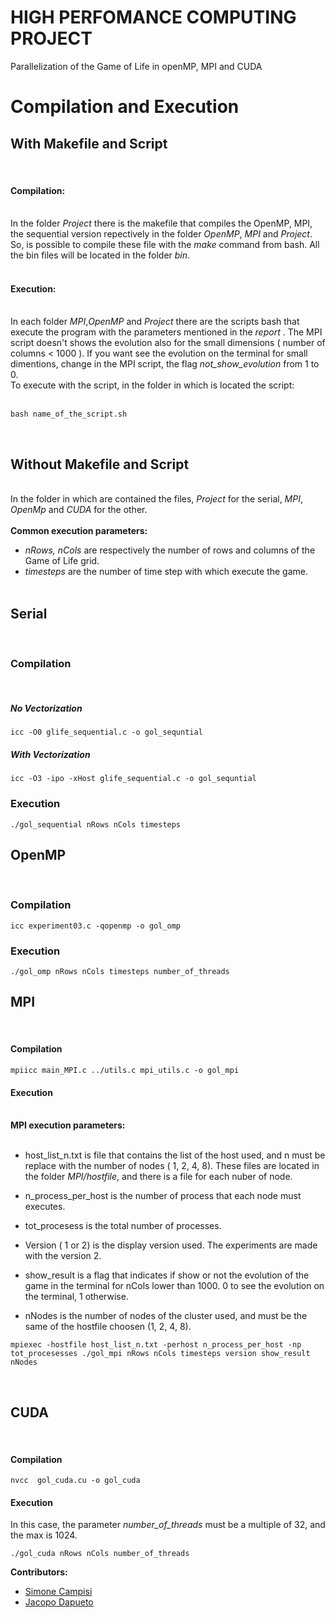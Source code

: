 # HIGH PERFOMANCE COMPUTING PROJECT

Parallelization of the Game of Life  in openMP, MPI and CUDA


# Compilation and Execution

## With Makefile and Script

</br>

#### Compilation:
</br>
In the folder <i>Project</i> there is the makefile that compiles the OpenMP, MPI, the sequential version repectively in the folder <i>OpenMP</i>, <i> MPI</i> and <i>Project</i>. So, is possible to compile these file with the <i>make</i> command from bash. All the bin files will be located in the folder <i>bin</i>.
</br></br>

#### Execution:
</br>
In each folder <i> MPI</i>,<i>OpenMP</i> and <i> Project </i> there are the scripts bash that execute the program with the parameters mentioned in the <i> report </i>. The MPI script doesn't shows the evolution also for the small dimensions ( number of columns < 1000 ). If you want see the evolution on the terminal for small dimentions, change in the MPI script, the flag <i>not_show_evolution</i> from 1 to 0.</br>
To execute with the script, in the folder in which is located the script:</br></br>

```
bash name_of_the_script.sh
```
</br>

## Without Makefile and Script
</br>
In the folder in which are contained the files, <i>Project</i> for the serial, <i>MPI</i>, <i>OpenMp</i> and <i>CUDA</i> for the other.</br></br>
<b>Common execution parameters: </b></br>

- <i> nRows, nCols </i> are respectively the number of rows and columns of the Game of Life grid. </br> 
- <i> timesteps</i> are the number of time step with which execute the game.
</br></br>


## Serial
</br>

### Compilation
</br>

##### No Vectorization

```
icc -O0 glife_sequential.c -o gol_sequntial
```

##### With Vectorization

```
icc -O3 -ipo -xHost glife_sequential.c -o gol_sequntial
```

### Execution

```
./gol_sequential nRows nCols timesteps
```


## OpenMP
</br>

### Compilation

```
icc experiment03.c -qopenmp -o gol_omp
```

### Execution

```
./gol_omp nRows nCols timesteps number_of_threads
```

## MPI
</br>

#### Compilation

```
mpiicc main_MPI.c ../utils.c mpi_utils.c -o gol_mpi
```

#### Execution
</br>
<b> MPI execution parameters:</b> </br></br>

- host_list_n.txt is file that contains the list of the host used, and n must be replace with the number of nodes ( 1, 2, 4, 8). These files are located in the folder <i>MPI/hostfile</i>, and there is a file for each nuber of node.

- 	n_process_per_host  is the number of process that each node must executes.
-	tot_procesess is the total number of processes.
-	Version ( 1 or 2) is the display version used. The experiments are made with the version 2.
-	show_result is a flag that indicates if show or not the evolution of the game in the terminal for nCols lower than 1000. 0 to see the evolution on the terminal, 1 otherwise.
-	nNodes is the number of nodes of the cluster used, and must be the same of the hostfile choosen (1, 2, 4, 8).



```
mpiexec -hostfile host_list_n.txt -perhost n_process_per_host -np tot_procesesses ./gol_mpi nRows nCols timesteps version show_result nNodes
```
</br>


## CUDA
</br>

#### Compilation
```
nvcc  gol_cuda.cu -o gol_cuda
```
#### Execution

In this case, the parameter <i>number_of_threads</i> must be a multiple of 32, and the max is 1024.

```
./gol_cuda nRows nCols number_of_threads
```



<b>Contributors:</b>
<ul>
 <li><a href="https://github.com/simocampi">Simone Campisi</del></a></li>
 <li><a href="https://github.com/LazyRacc00n">Jacopo Dapueto</a></li>
</ul>
